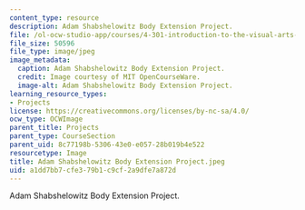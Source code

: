 ```yaml
---
content_type: resource
description: Adam Shabshelowitz Body Extension Project.
file: /ol-ocw-studio-app/courses/4-301-introduction-to-the-visual-arts-spring-2007/a1dd7bb7cfe379b1c9cf2a9dfe7a872d_AdamShabshelowitzBodyExtensionProject.jpeg
file_size: 50596
file_type: image/jpeg
image_metadata:
  caption: Adam Shabshelowitz Body Extension Project.
  credit: Image courtesy of MIT OpenCourseWare.
  image-alt: Adam Shabshelowitz Body Extension Project.
learning_resource_types:
- Projects
license: https://creativecommons.org/licenses/by-nc-sa/4.0/
ocw_type: OCWImage
parent_title: Projects
parent_type: CourseSection
parent_uid: 8c77198b-5306-43e0-e057-28b019b4e522
resourcetype: Image
title: Adam Shabshelowitz Body Extension Project.jpeg
uid: a1dd7bb7-cfe3-79b1-c9cf-2a9dfe7a872d
---
```

Adam Shabshelowitz Body Extension Project.